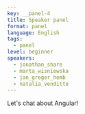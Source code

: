 ```yaml
---
key: __panel-4
title: Speaker panel
format: panel
language: English
tags:
  - panel
level: beginner
speakers:
  - jonathan_share
  - marta_wisniewska
  - jan_greger_hemb
  - natalia_venditto
---
```

Let's chat about Angular!